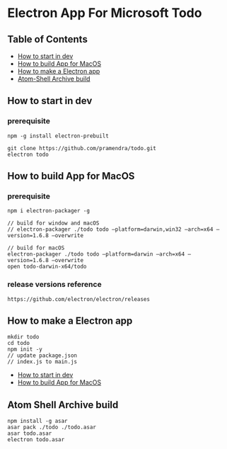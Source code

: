 # Electron App For Microsoft Todo

## Table of Contents
* [How to start in dev](#how-to-start-in-dev)
* [How to build App for MacOS](#how-to-build-app-for-macos)
* [How to make a Electron app](#how-to-make-a-electron-app)
* [Atom-Shell Archive build](#atom-shell-archive-build)


## How to start in dev
### prerequisite
```
npm -g install electron-prebuilt   
```
```
git clone https://github.com/pramendra/todo.git
electron todo
```

## How to build App for MacOS
### prerequisite
```
npm i electron-packager -g   
```

```
// build for window and macOS
// electron-packager ./todo todo —platform=darwin,win32 —arch=x64 —version=1.6.8 —overwrite

// build for macOS
electron-packager ./todo todo —platform=darwin —arch=x64 —version=1.6.8 —overwrite
open todo-darwin-x64/todo
```
### release versions reference
```
https://github.com/electron/electron/releases
```

## How to make a Electron app
```
mkdir todo  
cd todo
npm init -y
// update package.json
// index.js to main.js
```

* [How to start in dev](#how-to-start-in-dev)
* [How to build App for MacOS](#how-to-build-app-for-macos)


## Atom Shell Archive build
```
npm install -g asar  
asar pack ./todo ./todo.asar  
asar todo.asar    
electron todo.asar   
```